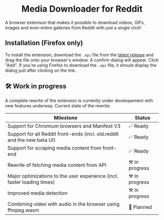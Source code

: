 <h1 align="center">
Media Downloader for Reddit
</h1>

A browser extenison that makes it possible to download videos, GIFs, images and even entire galleries from Reddit with just a single click!

## Installation (Firefox only)
To install the extension, download the `.xpi` file from the [latest release](https://github.com/ArualDev/media-downloader-for-reddit/releases/latest/) and drag the file onto your browser's window. A confirm dialog will appear. Click "Add". If you're using Firefox to download the `.xpi` file, it should display the dialog just after clicking on the link.

## 🛠️ Work in progress 
A complete rewrite of the extension is currently under developement with new features underway. Current state of the rewrite:

| Milestone                                                                   | Status            |
| --------------------------------------------------------------------------- | ----------------- |
| Support for Chromium browsers and Manifest V3                               | ✅ Ready          |
| Support for all Reddit front-ends (incl. old.reddit and the new beta UI)    | ✅ Ready          |
| Support for scraping media content from front-end                           | ✅ Ready          |
| Rewrite of fetching media content from API                                  | ⚒️ In progress    |
| Major optimizations to the user experience (incl. faster loading times)     | ⚒️ In progress    |
| Improved media detection                                                    | ⚒️ In progress    |
| Combining video with audio in the browser using ffmpeg.wasm                 | 📅 Planned        |
